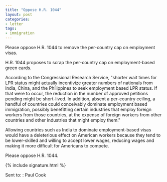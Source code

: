 ```yaml
---
title: "Oppose H.R. 1044"
layout: post
categories:
- letter
tags:
- immigration
---
```


Please oppose H.R. 1044 to remove the per-country cap on employment visas.

H.R. 1044 proposes to scrap the per-country cap on employment-based green cards.

According to the Congressional Research Service, "shorter wait times for LPR status might actually incentivize greater numbers of nationals from India, China, and the Philippines to seek employment based LPR status. If that were to occur, the reduction in the number of approved petitions pending might be short-lived. In addition, absent a per-country ceiling, a handful of countries could conceivably dominate employment based immigration, possibly benefitting certain industries that employ foreign workers from those countries, at the expense of foreign workers from other countries and other industries that might employ them."

Allowing countries such as India to dominate employment-based visas would have a deleterious effect on American workers because they tend to be lower-skilled and willing to accept lower wages, reducing wages and making it more difficult for Americans to compete.

Please oppose H.R. 1044.

{% include signature.html %}

Sent to:
: Paul Cook
